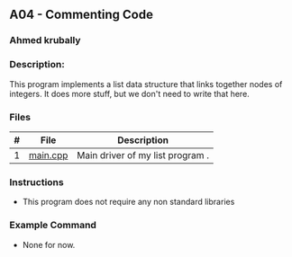 ## A04 - Commenting Code
### Ahmed krubally
### Description:

This program implements a list data structure that links together nodes of integers. It does more stuff, but we don't need to write that here.

### Files

|   #   | File     | Description                      |
| :---: | -------- | -------------------------------- |
|   1   | [main.cpp](comments.cpp) | Main driver of my list program . |


### Instructions

- This program does not require any non standard libraries

### Example Command

- None for now.
